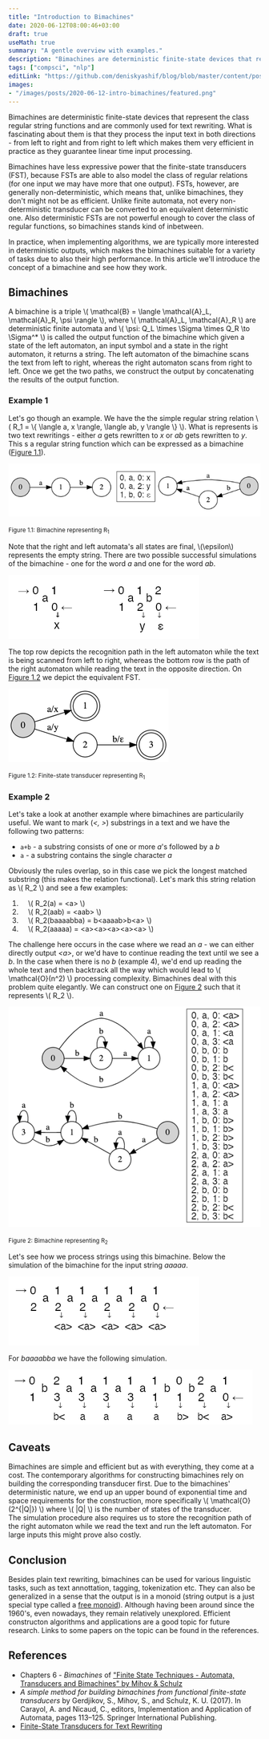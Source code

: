 ```yaml
---
title: "Introduction to Bimachines"
date: 2020-06-12T08:00:46+03:00
draft: true
useMath: true
summary: "A gentle overview with examples."
description: "Bimachines are deterministic finite-state devices that represent the class regular string functions and are commonly used for text rewriting. What is fascinating about them is that they process the input text in both directions - from left to right and from right to left which makes them very efficient in practice as they guarantee linear time input processing."
tags: ["compsci", "nlp"]
editLink: "https://github.com/deniskyashif/blog/blob/master/content/posts/2020-06-12-introduction-to-bimachines.md"
images: 
- "/images/posts/2020-06-12-intro-bimachines/featured.png"
---
```


Bimachines are deterministic finite-state devices that represent the class regular string functions and are commonly used for text rewriting. What is fascinating about them is that they process the input text in both directions - from left to right and from right to left which makes them very efficient in practice as they guarantee linear time input processing.

Bimachines have less expressive power that the finite-state transducers (FST), because FSTs are able to also model the class of regular relations (for one input we may have more that one output). FSTs, however, are generally non-deterministic, which means that, unlike bimachines, they don't might not be as efficient. Unlike finite automata, not every non-deterministic transducer can be converted to an equivalent deterministic one. Also deterministic FSTs are not powerful enough to cover the class of regular functions, so bimachines stands kind of inbetween.

In practice, when implementing algorithms, we are typically more interested in deterministic outputs, which makes the bimachines suitable for a variety of tasks due to also their high performance. In this article we'll introduce the concept of a bimachine and see how they work.

## Bimachines

A bimachine is a triple \\( \mathcal{B} = \langle \mathcal{A}_L, \mathcal{A}_R, \psi \rangle \\), where \\( \mathcal{A}_L, \mathcal{A}_R \\) are deterministic finite automata and \\( \psi: Q_L \times \Sigma \times Q_R \to \Sigma^* \\) is called the output function of the bimachine which given a state of the left automaton, an input symbol and a state in the right automaton, it returns a string. The left automaton of the bimachine scans the text from left to right, whereas the right automaton scans from right to left. Once we get the two paths, we construct the output by concatenating the results of the output function. 

### Example 1

Let's go though an example. We have the the simple regular string relation \\( R_1 = \\{ \langle a, x \rangle, \langle ab, y \rangle \\} \\). What is represents is two text rewritings - either _a_ gets rewritten to _x_ or _ab_ gets rewritten to _y_. This s a regular string function which can be expressed as a bimachine ([Figure 1.1](#fig1.1)).

<img id="fig1.1" src="/images/posts/2020-06-12-intro-bimachines/bm1.png" alt="bm-1" />
<p class="text-center"><small>Figure 1.1: Bimachine representing R<sub>1</sub></small></p>

Note that the right and left automata's all states are final, \\(\epsilon\\) represents the empty string. There are two possible successful simulations of the bimachine - one for the word _a_ and one for the word _ab_.

<img src="/images/posts/2020-06-12-intro-bimachines/bm1paths.png" alt="bm-1-paths" />

The top row depicts the recognition path in the left automaton while the text is being scanned from left to right, whereas the bottom row is the path of the right automaton while reading the text in the opposite direction. On [Figure 1.2](#fig1.2) we depict the equivalent FST.

<img id="fig1.2" src="/images/posts/2020-06-12-intro-bimachines/fst1.png" alt="fst-1" />
<p class="text-center"><small>Figure 1.2: Finite-state transducer representing R<sub>1</sub></small></p>

### Example 2

Let's take a look at another example where bimachines are particularily useful. We want to mark (_<, >_) substrings in a text and we have the following two patterns:

* `a+b` - a substring consists of one or more _a_'s followed by a _b_
* `a` - a substring contains the single character _a_

Obviously the rules overlap, so in this case we pick the longest matched substring (this makes the relation functional). Let's mark this string relation as \\( R_2 \\) and see a few examples:

1. &nbsp; &nbsp; \\( R_2(a) = \<a\> \\)
2. &nbsp; &nbsp; \\( R_2(aab) = \<aab\> \\)
3. &nbsp; &nbsp; \\( R_2(baaaabba) = b\<aaaab\>b\<a\> \\)
4. &nbsp; &nbsp; \\( R_2(aaaaa) = \<a\>\<a\>\<a\>\<a\>\<a\> \\)

The challenge here occurs in the case where we read an _a_ - we can either directly output _\<a\>_, or we'd have to continue reading the text until we see a _b_. In the case when there is no _b_ (example 4), we'd end up reading the whole text and then backtrack all the way which would lead to \\( \mathcal{O}(n^2) \\) processing complexity. Bimachines deal with this problem quite elegantly. We can construct one on [Figure 2](#fig2) such that it represents \\( R_2 \\).

<img id="fig2" src="/images/posts/2020-06-12-intro-bimachines/bm2.png" alt="bm-1" />
<p class="text-center"><small>Figure 2: Bimachine representing R<sub>2</sub></small></p>

Let's see how we process strings using this bimachine. Below the simulation of the bimachine for the input string _aaaaa_.

<img src="/images/posts/2020-06-12-intro-bimachines/bm2path1.png" alt="bm-2-path-1" />

For _baaaabba_ we have the following simulation.

<img src="/images/posts/2020-06-12-intro-bimachines/bm2path2.png" alt="bm-2-path-2" />

## Caveats

Bimachines are simple and efficient but as with everything, they come at a cost. The contemporary algorithms for constructing bimachines rely on building the corresponding transducer first. Due to the bimachines' deterministic nature, we end up an upper bound of exponential time and space requirements for the construction, more specifically \\( \mathcal{O}(2^{|Q|}) \\) where \\( |Q| \\) is the number of states of the transducer.  
The simulation procedure also requires us to store the recognition path of the right automaton while we read the text and run the left automaton. For large inputs this might prove also costly.

## Conclusion

Besides plain text rewriting, bimachines can be used for various linguistic tasks, such as text annottation, tagging, tokenization etc. They can also be generalized in a sense that the output is in a monoid (string output is a just special 
type called a [free monoid](https://en.wikipedia.org/wiki/Free_monoid)). Although having been around since the 1960's, even nowadays, they remain relatively unexplored. Efficient constructon algorithms and applications are a good topic for future research. Links to some papers on the topic can be found in the references.

## References

* Chapters 6 - _Bimachines_ of ["Finite State Techniques - Automata, Transducers and Bimachines" by Mihov & Schulz](https://www.cambridge.org/core/books/finitestate-techniques/E21E748468F0310DA12A2CFAEB989185)
* _A simple method for building bimachines from functional finite-state transducers_ by Gerdjikov, S., Mihov, S., and Schulz, K. U. (2017). In Carayol, A. and Nicaud, C., editors, Implementation and Application of Automata, pages 113–125. Springer International Publishing.
* [Finite-State Transducers for Text Rewriting](/2020/02/18/finite-state-transducers-for-text-rewriting/)
